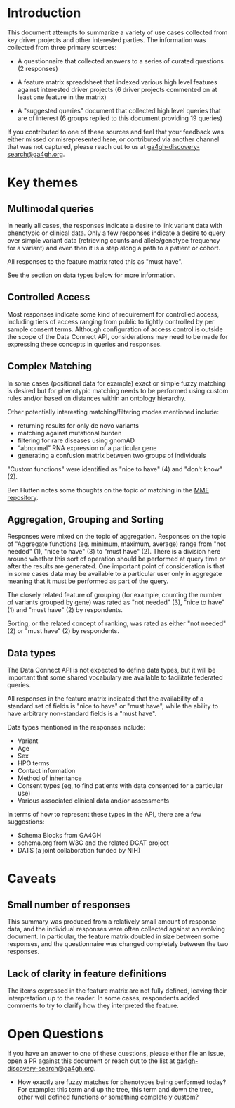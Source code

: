 ﻿# Introduction
This document attempts to summarize a variety of use cases collected from key driver
projects and other interested parties. The information was collected from
three primary sources:

* A questionnaire that collected answers to a series of curated questions (2
  responses)

* A feature matrix spreadsheet that indexed various high level features against
  interested driver projects (6 driver projects commented on at least one
  feature in the matrix)

* A "suggested queries" document that collected high level queries that are of
  interest (6 groups replied to this document providing 19 queries)

If you contributed to one of these sources and feel that your feedback was
either missed or misrepresented here, or contributed via another channel that
was not captured, please reach out to us at ga4gh-discovery-search@ga4gh.org.

# Key themes
## Multimodal queries
In nearly all cases, the responses indicate a desire to link variant data with
phenotypic or clinical data. Only a few responses indicate a desire to query
over simple variant data (retrieving counts and allele/genotype frequency for a
variant) and even then it is a step along a path to a patient or cohort.

All responses to the feature matrix rated this as "must have".

See the section on data types below for more information.

## Controlled Access
Most responses indicate some kind of requirement for controlled access,
including tiers of access ranging from public to tightly controlled by per
sample consent terms. Although configuration of access control is outside the
scope of the Data Connect API, considerations may need to be made for expressing
these concepts in queries and responses.

## Complex Matching
In some cases (positional data for example) exact or simple fuzzy matching is
desired but for phenotypic matching needs to be performed using custom rules
and/or based on distances within an ontology hierarchy.

Other potentially interesting matching/filtering modes mentioned include:
* returning results for only de novo variants
* matching against mutational burden
* filtering for rare diseases using gnomAD
* “abnormal” RNA expression of a particular gene
* generating a confusion matrix between two groups of individuals

"Custom functions" were identified as "nice to have" (4) and "don't know" (2).

Ben Hutten notes some thoughts on the topic of matching in the [MME
repository](https://github.com/ga4gh/mme-apis/wiki/Phenotype-matching).

## Aggregation, Grouping and Sorting
Responses were mixed on the topic of aggregation. Responses on the topic of
"Aggregate functions (eg. minimum, maximum, average) range from "not needed"
(1), "nice to have" (3) to "must have" (2). There is a division here around
whether this sort of operation should be performed at query time or after the
results are generated. One important point of consideration is that in some
cases data may be available to a particular user only in aggregate meaning that
it must be performed as part of the query.

The closely related feature of grouping (for example, counting the number of
variants grouped by gene) was rated as "not needed" (3), "nice to have" (1) and
"must have" (2) by respondents.

Sorting, or the related concept of ranking, was rated as either "not needed"
(2) or "must have" (2) by respondents.

## Data types
The Data Connect API is not expected to define data types, but it will be important
that some shared vocabulary are available to facilitate federated queries.

All responses in the feature matrix indicated that the availability of a
standard set of fields is "nice to have" or "must have", while the ability to
have arbitrary non-standard fields is a "must have".

Data types mentioned in the responses include:

* Variant
* Age
* Sex
* HPO terms
* Contact information
* Method of inheritance
* Consent types (eg, to find patients with data consented for a particular use)
* Various associated clinical data and/or assessments 

In terms of how to represent these types in the API, there are a few
suggestions:

* Schema Blocks from GA4GH
* schema.org from W3C and the related DCAT project
* DATS (a joint collaboration funded by NIH)

# Caveats

## Small number of responses
This summary was produced from a relatively small amount of response data, and
the individual responses were often collected against an evolving document. In
particular, the feature matrix doubled in size between some responses, and the
questionnaire was changed completely between the two responses.

## Lack of clarity in feature definitions
The items expressed in the feature matrix are not fully defined, leaving their
interpretation up to the reader. In some cases, respondents added comments to
try to clarify how they interpreted the feature.

# Open Questions
If you have an answer to one of these questions, please either file an issue,
open a PR against this document or reach out to the list at
ga4gh-discovery-search@ga4gh.org.

* How exactly are fuzzy matches for phenotypes being performed today? For
  example: this term and up the tree, this term and down the tree, other well
  defined functions or something completely custom?
